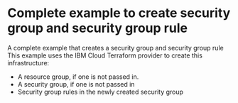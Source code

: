 # Complete example to create security group and security group rule

A complete example that creates a security group and security group rule
This example uses the IBM Cloud Terraform provider to create this infrastructure:
 - A resource group, if one is not passed in.
 - A security group, if one is not passed in
 - Security group rules in the newly created security group

<!-- Add your example and link to it from the module's main readme file. -->
